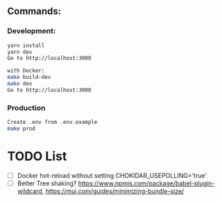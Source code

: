 ## Commands:

### Development:

```bash
yarn install
yarn dev
Go to http://localhost:3000

with Docker:
make build-dev
make dev
Go to http://localhost:3000
```

### Production

```bash
Create .env from .env.example
make prod
```

# TODO List

- [ ] Docker hot-reload without setting CHOKIDAR_USEPOLLING='true'
- [ ] Better Tree shaking? https://www.npmjs.com/package/babel-plugin-wildcard, https://mui.com/guides/minimizing-bundle-size/
